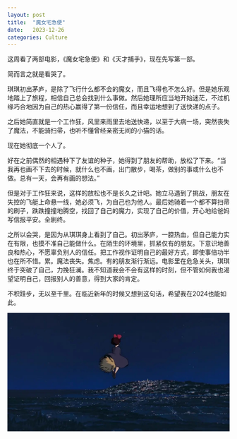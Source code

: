 ```yaml
---
layout: post
title:  "魔女宅急便"
date:   2023-12-26
categories: Culture
---
```


这周看了两部电影，《魔女宅急便》和《天才捕手》，现在先写第一部。

简而言之就是看哭了。

琪琪初出茅庐，是除了飞行什么都不会的魔女，而且飞得也不怎么好。但是她乐观地踏上了旅程，相信自己总会找到什么事做。然后她理所应当地开始迷茫，不过机缘巧合地因为自己的热心赢得了第一份信任，而且幸运地想到了送快递的点子。

之后她简直就是一个工作狂，风里来雨里去地送快递，以至于大病一场，突然丧失了魔法，不能骑扫帚，也听不懂曾经亲密无间的小猫的话。

现在她彻底一个人了。

好在之前偶然的相遇种下了友谊的种子，她得到了朋友的帮助，放松了下来。“当我再也画不下去的时候，就什么也不画，出门散步，喝茶，做别的事或什么也不做。总有一天，会再有画的想法。”

但是对于工作狂来说，这样的放松也不是长久之计吧。她立马遇到了挑战，朋友在失控的飞艇上命悬一线，她必须飞，为自己也为他人。最后她骑着一个都不算扫帚的刷子，跌跌撞撞地腾空，找回了自己的魔力，实现了自己的价值，开心地给爸妈写信报平安。全剧终。

之所以会哭，是因为从琪琪身上看到了自己。初出茅庐，一腔热血，但自己能力实在有限，也摸不准自己能做什么。在陌生的环境里，抓紧仅有的朋友。下意识地善良和热心，不愿辜负别人的信任。把工作视作证明自己的最好方式，即使事倍功半也在所不惜。累。魔法丧失。焦虑。有的朋友渐行渐远。电影里在危急关头，琪琪终于突破了自己，力挽狂澜。我不知道我会不会有这样的时刻，但不管如何我也渴望证明自己，回报别人的善意，得到大家的肯定。

不积跬步，无以至千里。在临近新年的时候又想到这句话，希望我在2024也能如此。

![pic](/image/kiki.jpeg)


